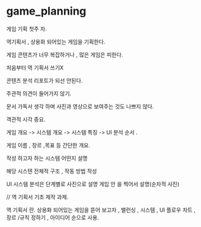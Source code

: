 # game_planning

게임 기획 첫주 차.


역기획서 , 상용화 되어있는 게임을 기획한다.

게임 콘텐츠가 너무 복잡하거나 , 많은 게임은 피한다.

처음부터 역 기획서 쓰기X

콘텐츠 분석 리포트가 되선 안된다.

주관적 의견이 들어가지 않기.

문서 가독서 생각 하며 사진과 영상으로 보여주는 것도 나쁘지 않다.

객관적 시각 중요.

게임 개요 -> 시스템 개요 -> 시스템 특징 -> UI 분석 순서 .

게임 이름 , 장르 ,목표 등 간단한 개요.

작성 하고자 하는 시스템 어떤지 설명

해당 시스텐 전체적 구조 , 작동 방법 작성

UI 시스템 분석은 단계별로 사진으로 설명 게임 안 을 찍어서 설명(순차적 사진)


// 역 기획서 기초 제작 과제.

역 기획서 란. 상용화 되어있는 게임을 뜯어 보고자 , 밸런싱 , 시스템 , UI 플로우 차트 , 장르 /규칙 정하기 , 아이디어 순으로 사용.
